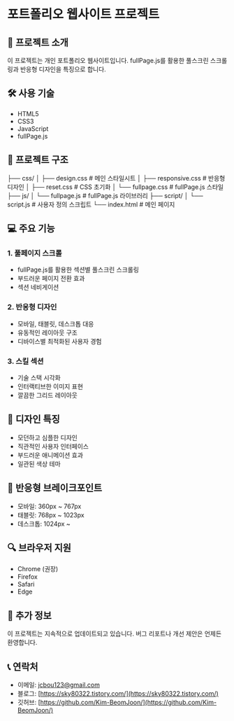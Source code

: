 # 포트폴리오 웹사이트 프로젝트

## 📝 프로젝트 소개
이 프로젝트는 개인 포트폴리오 웹사이트입니다. fullPage.js를 활용한 풀스크린 스크롤링과 반응형 디자인을 특징으로 합니다.

## 🛠 사용 기술
- HTML5
- CSS3
- JavaScript
- fullPage.js

## 📁 프로젝트 구조
├── css/
│   ├── design.css      # 메인 스타일시트
│   ├── responsive.css  # 반응형 디자인
│   ├── reset.css      # CSS 초기화
│   └── fullpage.css   # fullPage.js 스타일
├── js/
│   └── fullpage.js    # fullPage.js 라이브러리
├── script/
│   └── script.js      # 사용자 정의 스크립트
└── index.html         # 메인 페이지

## 💻 주요 기능

### 1. 풀페이지 스크롤
- fullPage.js를 활용한 섹션별 풀스크린 스크롤링
- 부드러운 페이지 전환 효과
- 섹션 네비게이션

### 2. 반응형 디자인
- 모바일, 태블릿, 데스크톱 대응
- 유동적인 레이아웃 구조
- 디바이스별 최적화된 사용자 경험

### 3. 스킬 섹션
- 기술 스택 시각화
- 인터랙티브한 이미지 표현
- 깔끔한 그리드 레이아웃

## 🎨 디자인 특징
- 모던하고 심플한 디자인
- 직관적인 사용자 인터페이스
- 부드러운 애니메이션 효과
- 일관된 색상 테마

## 📱 반응형 브레이크포인트
- 모바일: 360px ~ 767px
- 태블릿: 768px ~ 1023px
- 데스크톱: 1024px ~

## 🔍 브라우저 지원
- Chrome (권장)
- Firefox
- Safari
- Edge

## 📌 추가 정보
이 프로젝트는 지속적으로 업데이트되고 있습니다. 버그 리포트나 개선 제안은 언제든 환영합니다.

## 📞 연락처
- 이메일: jcbou123@gmail.com
- 블로그: [https://sky80322.tistory.com/](https://sky80322.tistory.com/)
- 깃허브: [https://github.com/Kim-BeomJoon/](https://github.com/Kim-BeomJoon/) 